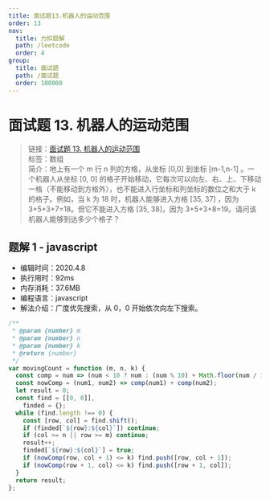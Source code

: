 ```yaml
---
title: 面试题13.机器人的运动范围
order: 13
nav:
  title: 力扣题解
  path: /leetcode
  order: 4
group:
  title: 面试题
  path: /面试题
  order: 100000
---
```


# 面试题 13. 机器人的运动范围

> 链接：[面试题 13. 机器人的运动范围](https://leetcode-cn.com/problems/ji-qi-ren-de-yun-dong-fan-wei-lcof/)  
> 标签：数组  
> 简介：地上有一个 m 行 n 列的方格，从坐标 [0,0] 到坐标 [m-1,n-1] 。一个机器人从坐标 [0, 0] 的格子开始移动，它每次可以向左、右、上、下移动一格（不能移动到方格外），也不能进入行坐标和列坐标的数位之和大于 k 的格子。例如，当 k 为 18 时，机器人能够进入方格 [35, 37] ，因为 3+5+3+7=18。但它不能进入方格 [35, 38]，因为 3+5+3+8=19。请问该机器人能够到达多少个格子？

## 题解 1 - javascript

- 编辑时间：2020.4.8
- 执行用时：92ms
- 内存消耗：37.6MB
- 编程语言：javascript
- 解法介绍：广度优先搜索，从 0，0 开始依次向左下搜索。

```javascript
/**
 * @param {number} m
 * @param {number} n
 * @param {number} k
 * @return {number}
 */
var movingCount = function (m, n, k) {
  const comp = num => (num < 10 ? num : (num % 10) + Math.floor(num / 10));
  const nowComp = (num1, num2) => comp(num1) + comp(num2);
  let result = 0;
  const find = [[0, 0]],
    finded = {};
  while (find.length !== 0) {
    const [row, col] = find.shift();
    if (finded[`${row}:${col}`]) continue;
    if (col >= n || row >= m) continue;
    result++;
    finded[`${row}:${col}`] = true;
    if (nowComp(row, col + 1) <= k) find.push([row, col + 1]);
    if (nowComp(row + 1, col) <= k) find.push([row + 1, col]);
  }
  return result;
};
```
